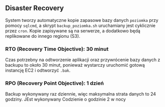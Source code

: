 ## Disaster Recovery

System tworzy automatyczne kopie zapasowe bazy danych `poziomka` przy pomocy `sqlcmd`, a skrypt `backup_poziomka.sh` uruchamiany jest cyklicznie przez `cron`. Kopie zapisywane są na serwerze, a dodatkowo będą replikowane do innego regionu (S3).

### RTO (Recovery Time Objective): 30 minut
Czas potrzebny na odtworzenie aplikacji oraz przywrócenie bazy danych z backupu to około 30 minut, ponieważ wystarczy uruchomić gotową instancję EC2 i odtworzyć `.bak`.

### RPO (Recovery Point Objective): 1 dzień
Backup wykonywany raz dziennie, więc maksymalna strata danych to 24 godziny. JEst wykonywany Codzienie o godzinie 2 w nocy

